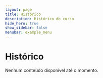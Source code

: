 ```yaml
---
layout: page
title: Histórico
description: Histórico do curso
hide_hero: true
show_sidebar: false
menubar: example_menu
---
```


# Histórico

Nenhum conteúdo disponível até o momento.
